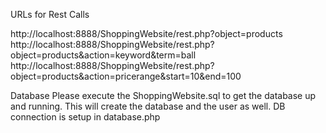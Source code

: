 URLs for Rest Calls

http://localhost:8888/ShoppingWebsite/rest.php?object=products
http://localhost:8888/ShoppingWebsite/rest.php?object=products&action=keyword&term=ball
http://localhost:8888/ShoppingWebsite/rest.php?object=products&action=pricerange&start=10&end=100


Database
Please execute the ShoppingWebsite.sql to get the database up and running. This will create the database and the user as well. 
DB connection is setup in database.php
